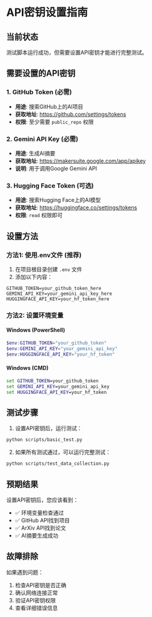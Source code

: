 # API密钥设置指南

## 当前状态

测试脚本运行成功，但需要设置API密钥才能进行完整测试。

## 需要设置的API密钥

### 1. GitHub Token (必需)

- **用途**: 搜索GitHub上的AI项目
- **获取地址**: <https://github.com/settings/tokens>
- **权限**: 至少需要 `public_repo` 权限

### 2. Gemini API Key (必需)

- **用途**: 生成AI摘要
- **获取地址**: <https://makersuite.google.com/app/apikey>
- **说明**: 用于调用Google Gemini API

### 3. Hugging Face Token (可选)

- **用途**: 搜索Hugging Face上的AI模型
- **获取地址**: <https://huggingface.co/settings/tokens>
- **权限**: `read` 权限即可

## 设置方法

### 方法1: 使用.env文件 (推荐)

1. 在项目根目录创建 `.env` 文件
2. 添加以下内容：

```
GITHUB_TOKEN=your_github_token_here
GEMINI_API_KEY=your_gemini_api_key_here
HUGGINGFACE_API_KEY=your_hf_token_here
```

### 方法2: 设置环境变量

#### Windows (PowerShell)

```powershell
$env:GITHUB_TOKEN="your_github_token"
$env:GEMINI_API_KEY="your_gemini_api_key"
$env:HUGGINGFACE_API_KEY="your_hf_token"
```

#### Windows (CMD)

```cmd
set GITHUB_TOKEN=your_github_token
set GEMINI_API_KEY=your_gemini_api_key
set HUGGINGFACE_API_KEY=your_hf_token
```

## 测试步骤

1. 设置API密钥后，运行测试：

```bash
python scripts/basic_test.py
```

2. 如果所有测试通过，可以运行完整测试：

```bash
python scripts/test_data_collection.py
```

## 预期结果

设置API密钥后，您应该看到：

- ✅ 环境变量检查通过
- ✅ GitHub API找到项目
- ✅ ArXiv API找到论文
- ✅ AI摘要生成成功

## 故障排除

如果遇到问题：

1. 检查API密钥是否正确
2. 确认网络连接正常
3. 验证API密钥权限
4. 查看详细错误信息

